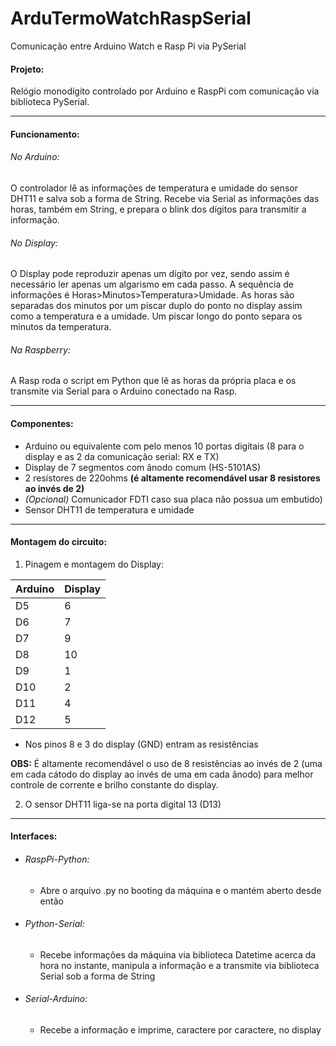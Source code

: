 # ArduTermoWatchRaspSerial

Comunicação entre Arduino Watch e Rasp Pi via PySerial

#### Projeto:
  Relógio monodígito controlado por Arduino e RaspPi com comunicação via biblioteca PySerial.

-----------
#### Funcionamento:

######  No Arduino:
O controlador lê as informações de temperatura e umidade do sensor DHT11 e salva sob a forma de String. Recebe via Serial as informações das horas, também em String, e prepara o blink dos dígitos para transmitir a informação.

######  No Display:
O Display pode reproduzir apenas um dígito por vez, sendo assim é necessário ler apenas um algarismo em cada passo. A sequência de informações é Horas>Minutos>Temperatura>Umidade. As horas são separadas dos minutos por um piscar duplo do ponto no display assim como a temperatura e a umidade. Um piscar longo do ponto separa os minutos da temperatura.

######  Na Raspberry:
A Rasp roda o script em Python que lê as horas da própria placa e os transmite via Serial para o Arduino conectado na Rasp.

----------------
#### Componentes:
  - Arduino ou equivalente com pelo menos 10 portas digitais (8 para o display e as 2 da comunicação serial: RX e TX)
  - Display de 7 segmentos com ânodo comum (HS-5101AS)
  - 2 resistores de 220ohms **(é altamente recomendável usar 8 resistores ao invés de 2)**
  - *(Opcional)* Comunicador FDTI caso sua placa não possua um embutido)
  - Sensor DHT11 de temperatura e umidade

--------------------
#### Montagem do circuito:

1. Pinagem e montagem do Display:

| Arduino | Display |
| ------- | ------- |
| D5      | 6       |
| D6      | 7       |
| D7      | 9       |
| D8      |10       |
| D9      | 1       |
| D10     | 2       |
| D11     | 4       |
| D12     | 5       |


- Nos pinos 8 e 3 do display (GND) entram as resistências

 **OBS:** É altamente recomendável o uso de 8 resistências ao invés de 2 (uma em cada cátodo do display ao invés de uma em cada ânodo) para melhor controle de corrente e brilho constante do display.

2) O sensor DHT11 liga-se na porta digital 13 (D13)

-------------------
#### Interfaces:

  - ###### RaspPi-Python:
    - Abre o arquivo .py no booting da máquina e o mantém aberto desde então
  - ###### Python-Serial:
    - Recebe informações da máquina via biblioteca Datetime acerca da hora no instante, manipula a informação e a transmite via biblioteca Serial sob a forma de String
  - ###### Serial-Arduino:
    - Recebe a informação e imprime, caractere por caractere, no display
